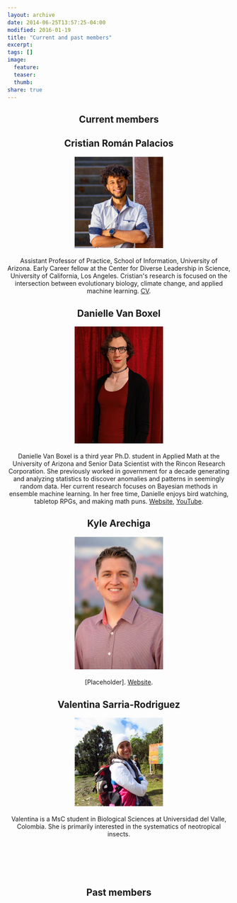 ```yaml
---
layout: archive
date: 2014-06-25T13:57:25-04:00
modified: 2016-01-19
title: "Current and past members"
excerpt:
tags: []
image:
  feature:
  teaser:
  thumb:
share: true
---
```


<div class="tiles">
<div class="tile">
<h2 class="post-title"  style="text-align: center; width: 100%;" itemprop="headline">Current members</h2>
</div><!-- /.tile -->
</div>

<div class="tiles">
<div class="tile">
  <h2 class="post-title"  style="text-align: center; width: 100%;" itemprop="headline">Cristian Román Palacios</h2>
  <p align="center">
  <img src="images/Cristian.jpg" width="200">  <br> <br>
  Assistant Professor of Practice, School of Information, University of Arizona. Early Career fellow at the Center for Diverse Leadership in Science, University of California, Los Angeles. Cristian's research is focused on the intersection between evolutionary biology, climate change, and applied machine learning. <a href="https://cromanpa94.github.io/cromanpa//CV/">CV</a>.
  </p>
</div><!-- /.tile -->

<div class="tile">
  <h2 class="post-title"  style="text-align: center; width: 100%;" itemprop="headline">Danielle Van Boxel</h2>
  <p align="center">
  <img src="images/danielle_vb_profile.jpg" width="200">  <br> <br>
  Danielle Van Boxel is a third year Ph.D. student in Applied Math at the University of Arizona and Senior Data Scientist with the Rincon Research Corporation. She previously worked in government for a decade generating and analyzing statistics to discover anomalies and patterns in seemingly random data. Her current research focuses on Bayesian methods in ensemble machine learning. In her free time, Danielle enjoys bird watching, tabletop RPGs, and making math puns. <a href="https://appliedmath.arizona.edu/person/danielle-van-boxel">Website</a>, <a href="https://www.youtube.com/@DanVanBoxel">YouTube</a>.
  </p>
</div><!-- /.tile -->

<div class="tile">
  <h2 class="post-title"  style="text-align: center; width: 100%;" itemprop="headline">Kyle Arechiga</h2>
  <p align="center">
  <img src="images/KyleA.jpg" width="200">  <br> <br>
  [Placeholder]. <a href="https://www.linkedin.com/in/kyle-arechiga-007a92132">Website</a>.
  </p>
</div><!-- /.tile -->

<div class="tile">
  <h2 class="post-title"  style="text-align: center; width: 100%;" itemprop="headline">Valentina Sarria-Rodriguez</h2>
  <p align="center">
  <img src="images/Valentina.jpg" width="200">  <br> <br>
  Valentina is a MsC student in Biological Sciences at Universidad del Valle, Colombia. She is primarily interested in the systematics of neotropical insects.
  </p>
</div><!-- /.tile -->
</div><!-- /.tiles -->


<br> <br> <br> <br>

<div class="tiles">
<div class="tile">
<h2 class="post-title"  style="text-align: center; width: 100%;" itemprop="headline">Past members</h2>
</div><!-- /.tile -->
</div>


